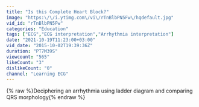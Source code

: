 ```yaml
---
title: "Is this Complete Heart Block?"
image: "https:\/\/i.ytimg.com\/vi\/rTnBlbPN5Fw\/hqdefault.jpg"
vid_id: "rTnBlbPN5Fw"
categories: "Education"
tags: ["ECG","ECG interpretation","Arrhythmia interpretation"]
date: "2021-10-19T11:23:00+03:00"
vid_date: "2015-10-02T19:39:36Z"
duration: "PT7M39S"
viewcount: "565"
likeCount: "3"
dislikeCount: "0"
channel: "Learning ECG"
---
```

{% raw %}Deciphering an arrhythmia using ladder diagram and comparing QRS morphology{% endraw %}
